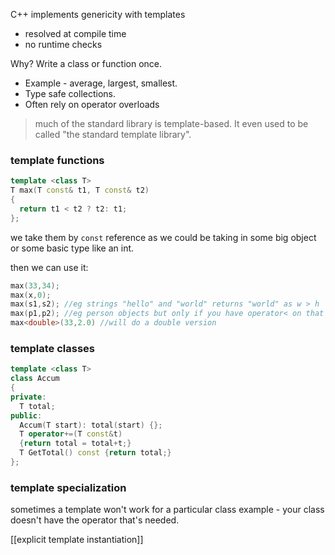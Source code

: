 C++ implements genericity with templates 
- resolved at compile time 
- no runtime checks 

Why?
Write a class or function once. 

- Example - average, largest, smallest.
- Type safe collections.
- Often rely on operator overloads

> much of the standard library is template-based. It even used to be called "the standard template library". 

### template functions 

```c++
template <class T>
T max(T const& t1, T const& t2)
{
  return t1 < t2 ? t2: t1;
};
```
we take them by `const` reference as we could be taking in some big object or some basic type like an int. 

then we can use it: 

```c++
max(33,34);
max(x,0);
max(s1,s2); //eg strings "hello" and "world" returns "world" as w > h
max(p1,p2); //eg person objects but only if you have operator< on that object
max<double>(33,2.0) //will do a double version
```

### template classes

```c++
template <class T>
class Accum
{
private:
  T total;
public:
  Accum(T start): total(start) {};
  T operator+=(T const&t) 
  {return total = total+t;}
  T GetTotal() const {return total;}
};
```

### template specialization

sometimes a template won't work for a particular class
example - your class doesn't have the operator that's needed. 

[[explicit template instantiation]]